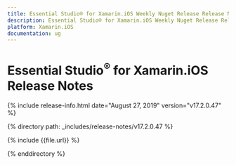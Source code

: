 ```yaml
---
title: Essential Studio® for Xamarin.iOS Weekly Nuget Release Release Notes  
description: Essential Studio® for Xamarin.iOS Weekly Nuget Release Release Notes  
platform: Xamarin.iOS
documentation: ug
---
```


# Essential Studio<sup>®</sup> for Xamarin.iOS  Release Notes  

{% include release-info.html date="August 27, 2019"  version="v17.2.0.47" %} 


{% directory path: _includes/release-notes/v17.2.0.47 %}

{% include {{file.url}} %}

{% enddirectory %}